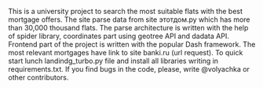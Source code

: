 This is a university project to search the most suitable flats with the best mortgage offers. The site parse data from site этотдом.ру which has more than 30,000 thousand flats. The parse architecture is written with the help of spider library, coordinates part using geotree API and dadata API. Frontend part of the project is written with the popular Dash framework. The most relevant mortgages have link to site banki.ru (url request). To quick start lunch landindg_turbo.py file and install all libraries writing in requirements.txt. If you find bugs in the code, please, write @volyachka or other contributors.
